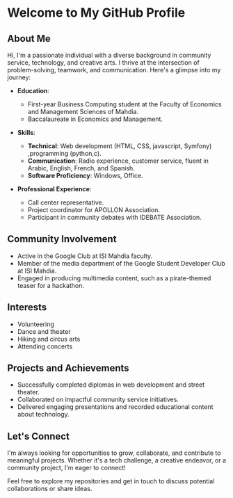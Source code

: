 # Welcome to My GitHub Profile

## About Me

Hi, I'm a passionate individual with a diverse background in community service, technology, and creative arts. I thrive at the intersection of problem-solving, teamwork, and communication. Here's a glimpse into my journey:

- **Education**: 
  - First-year Business Computing student at the Faculty of Economics and Management Sciences of Mahdia.
  - Baccalaureate in Economics and Management.

- **Skills**: 
  - **Technical**: Web development (HTML, CSS, javascript, Symfony) ,programming (python,c).
  - **Communication**: Radio experience, customer service, fluent in Arabic, English, French, and Spanish.
  - **Software Proficiency**: Windows, Office.

- **Professional Experience**: 
  - Call center representative.
  - Project coordinator for APOLLON Association.
  - Participant in community debates with IDEBATE Association.

## Community Involvement

- Active in the Google Club at ISI Mahdia faculty.
- Member of the media department of the Google Student Developer Club at ISI Mahdia.
- Engaged in producing multimedia content, such as a pirate-themed teaser for a hackathon.

## Interests

- Volunteering
- Dance and theater
- Hiking and circus arts
- Attending concerts

## Projects and Achievements

- Successfully completed diplomas in web development and street theater.
- Collaborated on impactful community service initiatives.
- Delivered engaging presentations and recorded educational content about technology.

## Let's Connect

I'm always looking for opportunities to grow, collaborate, and contribute to meaningful projects. Whether it's a tech challenge, a creative endeavor, or a community project, I'm eager to connect!

Feel free to explore my repositories and get in touch to discuss potential collaborations or share ideas.
